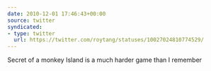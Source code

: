 ```yaml
---
date: 2010-12-01 17:46:43+00:00
source: twitter
syndicated:
- type: twitter
  url: https://twitter.com/roytang/statuses/10027024810774529/
---
```


Secret of a monkey Island is a much harder game than I remember
